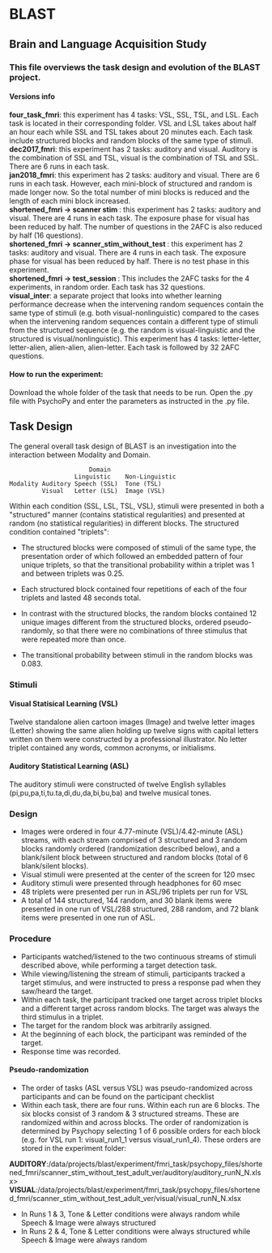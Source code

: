 # BLAST
## Brain and Language Acquisition Study

### This file overviews the task design and evolution of the BLAST project. 

#### Versions info 

<b>four_task_fmri</b>:	this experiment has 4 tasks: VSL, SSL, TSL, and LSL. Each task is located in their corresponding folder. VSL and LSL takes about half an hour each while SSL and TSL takes about 20 minutes each. Each task include structured blocks and random blocks of the same type of stimuli.<br/>
<b>dec2017_fmri</b>:	this experiment has 2 tasks: auditory and visual. Auditory is the combination of SSL and TSL, visual is the combination of TSL and SSL. There are 6 runs in each task.<br/>
<b>jan2018_fmri</b>:	this experiment has 2 tasks: auditory and visual. There are 6 runs in each task. However, each mini-block of structured and random is made longer now. So the total number of mini blocks is reduced and the length of each mini block increased.<br/>
<b>shortened_fmri -> scanner stim	</b>:	this experiment has 2 tasks: auditory and visual. There are 4 runs in each task. The exposure phase for visual has been reduced by half. The number of questions in the 2AFC is also reduced by half (16 questions).<br/>
<b>shortened_fmri -> scanner_stim_without_test	</b>:	this experiment has 2 tasks: auditory and visual. There are 4 runs in each task. The exposure phase for visual has been reduced by half. There is no test phase in this experiment.<br/>
<b>shortened_fmri -> test_session	</b>:	This includes the 2AFC tasks for the 4 experiments, in random order. Each task has 32 questions.<br/>
<b>visual_inter</b>:  a separate project that looks into whether learning performance decrease when the intervening random sequences contain the same type of stimuli (e.g. both visual-nonlinguistic) compared to the cases when the intervening random sequences contain a different type of stimuli from the structured sequence (e.g. the random is visual-linguistic and the structured is visual/nonlinguistic). This experiment has 4 tasks: letter-letter, letter-alien, alien-alien, alien-letter. Each task is followed by 32 2AFC questions.

#### How to run the experiment:

Download the whole folder of the task that needs to be run. Open the .py file with PsychoPy and enter the parameters as instructed in the .py file.

## Task Design
The general overall task design of BLAST is an investigation into the interaction between Modality and Domain.

		                  Domain
                      Linguistic    Non-Linguistic
    Modality Auditory Speech (SSL)	Tone (TSL)
             Visual   Letter (LSL)	Image (VSL)

Within each condition (SSL, LSL, TSL, VSL), stimuli were presented in both a "structured" manner (contains statistical regularities) and presented at random (no statistical regularities) in different blocks. The structured condition contained "triplets": 
  
  - The structured blocks were composed of stimuli of the same type, the presentation order of which followed an embedded pattern of four unique triplets, so that the transitional probability within a triplet was 1 and between triplets was 0.25. 
 
  - Each structured block contained four repetitions of each of the four triplets and lasted 48 seconds total. 
 
  - In contrast with the structured blocks, the random blocks contained 12 unique images different from the structured blocks, ordered pseudo-randomly, so that there were no combinations of three stimulus that were repeated more than once. 
  
  - The transitional probability between stimuli in the random blocks was 0.083.

### Stimuli
#### Visual Statisical Learning (VSL)
Twelve standalone alien cartoon images (Image) and twelve letter images (Letter) showing the same alien holding up twelve signs with capital letters written on them were constructed by a professional illustrator. No letter triplet contained any words, common acronyms, or initialisms.

#### Auditory Statistical Learning (ASL)
The auditory stimuli were constructed of twelve English syllables (pi,pu,pa,ti,tu.ta,di,du,da,bi,bu,ba) and twelve musical tones. 

### Design
- Images were ordered in four 4.77-minute (VSL)/4.42-minute (ASL) streams, with each stream comprised of 3 structured and 3 random blocks randomly ordered (randomization described below), and a blank/silent block between structured and random blocks (total of 6 blank/silent blocks).
- Visual stimuli were presented at the center of the screen for 120 msec
- Auditory stimuli were presented through headphones for 60 msec
- 48 triplets were presented per run in ASL/96 triplets per run for VSL
- A total of 144 structured, 144 random, and 30 blank items were presented in one run of VSL/288 structured, 288 random, and 72 blank items were presented in one run of ASL.

### Procedure
- Participants watched/listened to the two continuous streams of stimuli described above, while performing a target detection task. 
- While viewing/listening the stream of stimuli, participants tracked a target stimulus, and were instructed to press a response pad when they saw/heard the target.  
- Within each task, the participant tracked one target across triplet blocks and a different target across random blocks. The target was always the third stimulus in a triplet. 
- The target for the random block was arbitrarily assigned. 
- At the beginning of each block, the participant was reminded of the target. 
- Response time was recorded.

#### Pseudo-randomization
- The order of tasks (ASL versus VSL) was pseudo-randomized across participants and can be found on the participant checklist
- Within each task, there are four runs. Within each run are 6 blocks. The six blocks consist of 3 random & 3 structured streams. These are randomized within and across blocks. The order of randomization is determined by Psychopy selecting 1 of 6 possible orders for each block (e.g. for VSL run 1: visual_run1_1 versus visual_run1_4). These orders are stored in the experiment folder:
 
**AUDITORY**:/data/projects/blast/experiment/fmri_task/psychopy_files/shortened_fmri/scanner_stim_without_test_adult_ver/auditory/auditory_runN_N.xlsx>
**VISUAL**:/data/projects/blast/experiment/fmri_task/psychopy_files/shortened_fmri/scanner_stim_without_test_adult_ver/visual/visual_runN_N.xlsx

- In Runs 1 & 3, Tone & Letter conditions were always random while Speech & Image were always structured
- In Runs 2 & 4, Tone & Letter conditions were always structured while Speech & Image were always random
